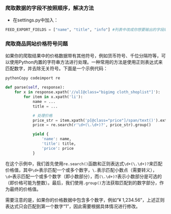 ### 爬取数据的字段不按照顺序，解决方法

- 在settings.py中加入：

```python
FEED_EXPORT_FIELDS = ["name", "title", "info"] #列表中改成你想要输出的字段顺序
```



### 爬取商品网站价格符号问题

如果你的爬取结果中的价格数据带有其他符号，例如货币符号、千位分隔符等，可以使用Python内置的字符串方法进行处理。一种常用的方法是使用正则表达式来匹配数字，并去除无关符号。下面是一个示例代码：

```python
pythonCopy codeimport re

def parse(self, response):
    for x in response.xpath('//ul[@class="bigimg cloth_shoplist"]'):
        for item in x.xpath('li'):
            name = ...
            title = ...

            # 处理价格
            price_str = item.xpath('p[@class="price"]/span/text()').extract_first().strip()
            price = re.search(r'\d+(\.\d+)?', price_str).group()

            yield {
                'name': name,
                'title': title,
                'price': price
            }
```

在这个示例中，我们首先使用`re.search()`函数和正则表达式`\d+(\.\d+)?`来匹配价格值，其中`\d+`表示匹配一个或多个数字，`\.`表示匹配小数点（需要转义），`\d+`表示匹配一个或多个数字（即小数部分），而`(\.\d+)?`表示小数部分是可选的（即价格可能为整数）。最后，我们使用`.group()`方法获取匹配到的数字部分，作为最终的价格值。

需要注意的是，如果你的价格数据中包含多个数字，例如“¥ 1,234.56”，上述正则表达式只会匹配到第一个数字“1”，因此需要根据具体情况进行修改。